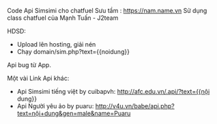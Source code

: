 Code Api Simsimi cho chatfuel
Sưu tầm : https://nam.name.vn
Sử dụng class chatfuel của Mạnh Tuấn - J2team

HDSD:
- Upload lên hosting, giải nén
- Chạy domain/sim.php?text={{noidung}}

Api bug từ App.

Một vài Link Api khác:
- Api Simsimi tiếng việt by cuibapvh: 
   http://afc.edu.vn/.api/?text={{nội dung}}
- Api Người yêu ảo by puaru:
   http://v4u.vn/babe/api.php?text=nội+dung&gen=male&name=Puaru